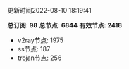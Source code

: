 更新时间2022-08-10 18:19:41

**总订阅: 98**
**总节点: 6844**
**有效节点: 2418**
- v2ray节点: 1975
- ss节点: 187
- trojan节点: 256
